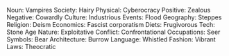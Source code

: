 Noun: Vampires
Society: Hairy
Physical: Cyberocracy
Positive: Zealous
Negative: Cowardly
Culture: Industrious
Events: Flood
Geography: Steppes
Religion: Deism
Economics: Fascist corporatism
Diets: Frugivorous
Tech: Stone Age
Nature: Exploitative
Conflict: Confrontational
Occupations: Seer
Symbols: Bear
Architecture: Burrow
Language: Whistled
Fashion: Vibrant
Laws: Theocratic